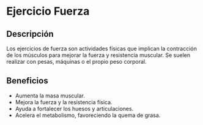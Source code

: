 # Ejercicio Fuerza

## Descripción
Los ejercicios de fuerza son actividades físicas que implican la contracción de los músculos para mejorar la fuerza y resistencia muscular. Se suelen realizar con pesas, máquinas o el propio peso corporal.

## Beneficios
- Aumenta la masa muscular.
- Mejora la fuerza y la resistencia física.
- Ayuda a fortalecer los huesos y articulaciones.
- Acelera el metabolismo, favoreciendo la quema de grasa.

